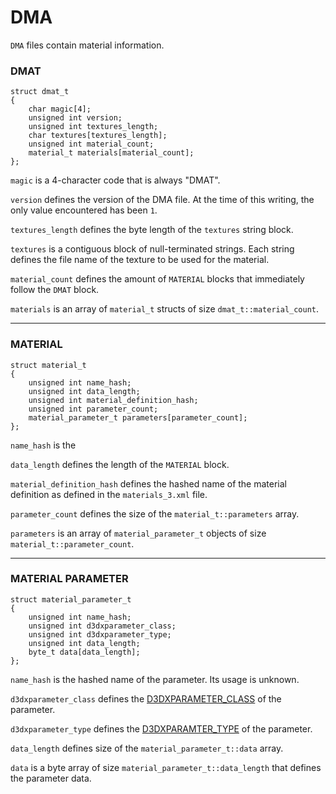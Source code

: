 # DMA #

`DMA` files contain material information.

### DMAT ###

```
struct dmat_t
{
    char magic[4];
    unsigned int version;
    unsigned int textures_length;
    char textures[textures_length];
    unsigned int material_count;
    material_t materials[material_count];
};
```
`magic` is a 4-character code that is always "DMAT".

`version` defines the version of the DMA file.  At the time of this writing, the only value encountered has been `1`.

`textures_length` defines the byte length of the `textures` string block.

`textures` is a contiguous block of null-terminated strings.  Each string defines the file name of the texture to be used for the material.

`material_count` defines the amount of `MATERIAL` blocks that immediately follow the `DMAT` block.

`materials` is an array of `material_t` structs of size `dmat_t::material_count`.


---

### MATERIAL ###

```
struct material_t
{
    unsigned int name_hash;
    unsigned int data_length;
    unsigned int material_definition_hash;
    unsigned int parameter_count;
    material_parameter_t parameters[parameter_count];
};
```

`name_hash` is the

`data_length` defines the length of the `MATERIAL` block.

`material_definition_hash` defines the hashed name of the material definition as defined in the `materials_3.xml` file.

`parameter_count` defines the size of the `material_t::parameters` array.

`parameters` is an array of `material_parameter_t` objects of size `material_t::parameter_count`.


---

### MATERIAL PARAMETER ###
```
struct material_parameter_t
{
    unsigned int name_hash;
    unsigned int d3dxparameter_class;
    unsigned int d3dxparameter_type;
    unsigned int data_length;
    byte_t data[data_length];
};
```

`name_hash` is the hashed name of the parameter.  Its usage is unknown.

`d3dxparameter_class` defines the [D3DXPARAMETER\_CLASS](http://msdn.microsoft.com/en-us/library/windows/desktop/bb205378(v=vs.85).aspx) of the parameter.

`d3dxparameter_type` defines the [D3DXPARAMTER\_TYPE](http://msdn.microsoft.com/en-us/library/windows/desktop/bb205380(v=vs.85).aspx) of the parameter.

`data_length` defines size of the `material_parameter_t::data` array.

`data` is a byte array of size `material_parameter_t::data_length` that defines the parameter data.